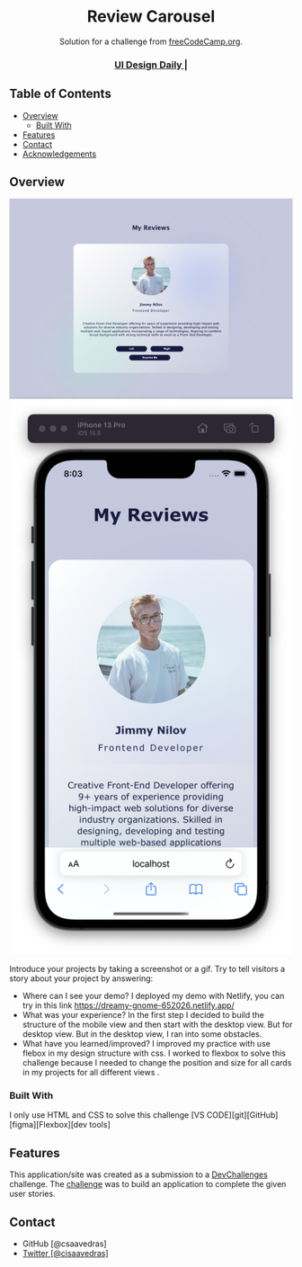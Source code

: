 <!-- Please update value in the {}  -->

<h1 align="center">Review Carousel</h1>

<div align="center">
   Solution for a challenge from  <a href="https://www.freecodecamp.org/news/javascript-projects-for-beginners/#how-to-create-a-review-carousel" target="_blank">freeCodeCamp.org</a>.
</div>

<div align="center">
  <h3>
    <a href="https://www.uidesigndaily.com/posts/figma-profile-card-day-1558">
      UI Design Daily
    </a>
    <span> | </span>
    <!-- <a href="#">
      Solution
    </a>
    <span> | </span>
    <a href="https://devchallenges.io/challenges/hhmesazsqgKXrTkYkt0U">
      Challenge
    </a> -->
  </h3>
</div>

<!-- TABLE OF CONTENTS -->

## Table of Contents

- [Overview](#overview)
  - [Built With](#built-with)
- [Features](#features)
- [Contact](#contact)
- [Acknowledgements](#acknowledgements)

<!-- OVERVIEW -->

## Overview

![screenshot](<./img/screen_shot/Screen Shot 2022-07-31 at 07.46.34.png>)
<img src='./img/screen_shot/Screen Shot 2022-07-31 at 08.03.29.png'>

Introduce your projects by taking a screenshot or a gif. Try to tell visitors a story about your project by answering:

- Where can I see your demo?
  I deployed my demo with Netlify, you can try in this link https://dreamy-gnome-652026.netlify.app/
- What was your experience?
  In the first step I decided to build the structure of the mobile view and then start with the desktop view. But for desktop view. But in the desktop view, I ran into some obstacles.
- What have you learned/improved?
  I improved my practice with use flebox in my design structure with css. I worked to flexbox to solve this challenge because I needed to change the position and size for all cards in my projects for all different views .

### Built With

<!-- This section should list any major frameworks that you built your project using. Here are a few examples.-->

I only use HTML and CSS to solve this challenge
[VS CODE][git][GitHub][figma][Flexbox][dev tools]

## Features

<!-- List the features of your application or follow the template. Don't share the figma file here :) -->

This application/site was created as a submission to a [DevChallenges](https://devchallenges.io/challenges) challenge. The [challenge](https://devchallenges.io/challenges/hhmesazsqgKXrTkYkt0U) was to build an application to complete the given user stories.

## Contact

- GitHub [@csaavedras] <a href="https://{github.com/csaavedras">
- Twitter [@cisaavedras] <a href="https://{twitter.com/cisaavedras">
